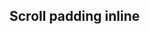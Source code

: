## Scroll padding inline

<!-- <values.scrollPaddingInline> -->
<!-- </values.scrollPaddingInline> -->

<!-- <variants.scrollPaddingInline> -->
<!-- </variants.scrollPaddingInline> -->
